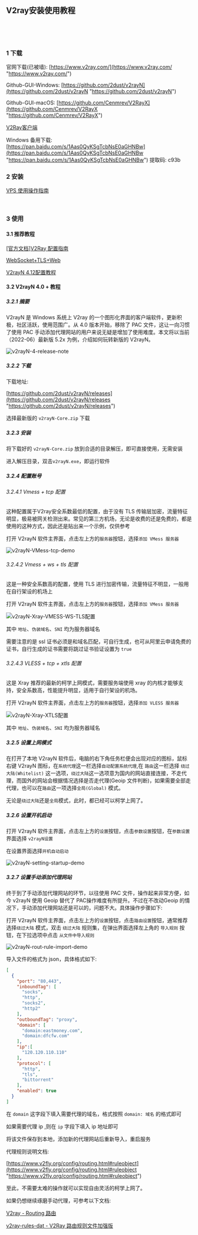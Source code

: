 ## V2ray安装使用教程  

​    

​    

### 1 下载  

官网下载(已被墙): [https://www.v2ray.com/](https://www.v2ray.com/ "https://www.v2ray.com/")  

Github-GUI-Windows: [https://github.com/2dust/v2rayN](https://github.com/2dust/v2rayN "https://github.com/2dust/v2rayN")    

Github-GUI-macOS: [https://github.com/Cenmrev/V2RayX](https://github.com/Cenmrev/V2RayX "https://github.com/Cenmrev/V2RayX")   

[V2Ray客户端](https://tlanyan.me/v2ray-clients-download "https://tlanyan.me/v2ray-clients-download")  

Windows 备用下载: [https://pan.baidu.com/s/1Aas0QyKSgTcbNsE0aGHNBw](https://pan.baidu.com/s/1Aas0QyKSgTcbNsE0aGHNBw "https://pan.baidu.com/s/1Aas0QyKSgTcbNsE0aGHNBw") 提取码: c93b   

### 2 安装  

[VPS 使用操作指南](https://github.com/Flying9001/Notes/blob/master/Linux/VPS%E4%BD%BF%E7%94%A8%E6%93%8D%E4%BD%9C%E6%8C%87%E5%8D%97.md)  

​    

### 3 使用  

#### 3.1 推荐教程  

[[官方文档]V2Ray 配置指南](https://toutyrater.github.io "https://toutyrater.github.io/")  

[WebSocket+TLS+Web](https://toutyrater.github.io/advanced/wss_and_web.html "https://toutyrater.github.io/advanced/wss_and_web.html")  

[V2rayN 4.12配置教程](https://v2raytech.com/v2rayn-4-12-config-tutorial "https://v2raytech.com/v2rayn-4-12-config-tutorial")  

#### 3.2 V2rayN 4.0 + 教程  

##### 3.2.1 摘要

V2rayN 是 Windows 系统上 V2ray 的一个图形化界面的客户端软件，更新积极，社区活跃，使用范围广。从 4.0 版本开始，移除了 PAC 文件，这让一向习惯了使用 PAC 手动添加代理网站的用户来说无疑是增加了使用难度。本文将以当前（2022-06）最新版 5.2x 为例，介绍如何玩转新版的 V2rayN。  

![v2rayN-4-release-note](https://cdn.jsdelivr.net/gh/Flying9001/images/pic/v2rayN-4-release-note.jpg)

##### 3.2.2 下载  

下载地址:

[https://github.com/2dust/v2rayN/releases](https://github.com/2dust/v2rayN/releases "https://github.com/2dust/v2rayN/releases")  

选择最新版的 `v2rayN-Core.zip` 下载   

##### 3.2.3 安装

将下载好的 `v2rayN-Core.zip` 放到合适的目录解压，即可直接使用，无需安装  

进入解压目录，双击`v2rayN.exe`，即运行软件 

##### 3.2.4 配置账号  

###### 3.2.4.1 Vmess + tcp 配置  

这种配置属于V2ray安全系数最低的配置，由于没有 TLS 传输层加密，流量特征明显，极易被网关检测出来。常见的第三方机场，无论是收费的还是免费的，都是使用的这种方式，因此还是贴出来一个示例，仅供参考    

打开 V2rayN 软件主界面，点击左上方的`服务器`按钮，选择`添加 VMess 服务器`  

![v2rayN-VMess-tcp-demo](https://cdn.jsdelivr.net/gh/Flying9001/images/pic/v2rayN-VMess-tcp-demo.jpg)



###### 3.2.4.2 Vmess + ws + tls 配置  

这是一种安全系数高的配置，使用 TLS 进行加密传输，流量特征不明显，一般用在自行架设的机场上  

打开 V2rayN 软件主界面，点击左上方的`服务器`按钮，选择`添加 VMess 服务器`  

![v2rayN-Xray-VMESS-WS-TLS配置](https://cdn.jsdelivr.net/gh/Flying9001/images/pic/v2rayN-Xray-VMESS-WS-TLS%E9%85%8D%E7%BD%AE.jpg)

其中 `地址`、`伪装域名`、`SNI` 均为服务器域名

需要注意的是 ssl 证书必须是和域名匹配，可自行生成，也可从阿里云申请免费的证书，自行生成的证书需要将跳过证书验证设置为 `true`  



###### 3.2.4.3 VLESS + tcp + xtls 配置  

这是 Xray 推荐的最新的柯学上网模式，需要服务端使用 xray 的内核才能够支持，安全系数高，性能提升明显，适用于自行架设的机场。  

打开 V2rayN 软件主界面，点击左上方的`服务器`按钮，选择`添加 VLESS 服务器`  

![v2rayN-Xray-XTLS配置](https://cdn.jsdelivr.net/gh/Flying9001/images/pic/v2rayN-Xray-XTLS%E9%85%8D%E7%BD%AE.jpg)

其中 `地址`、`伪装域名`、`SNI` 均为服务器域名

##### 3.2.5 设置上网模式  

在打开了本地 V2rayN 软件后，电脑的右下角任务栏便会出现对应的图标，鼠标右键 V2rayN 图标，在`系统代理`这一栏选择`自动配置系统代理`,在 `路由`这一栏选择 `绕过大陆(Whitelist)` 这一选项，`绕过大陆`这一选项意为国内的网站直接连接，不走代理，而国外的网站会根据情况选择是否走代理(Geoip 文件判断)，如果需要全部走代理，也可以在`路由`这一项选择`全局(Global)` 模式。  

无论是`绕过大陆`还是`全局`模式，此时，都已经可以柯学上网了。  

##### 3.2.6 设置开机启动  

打开 V2rayN 软件主界面，点击左上方的`设置`按钮，点击`参数设置`按钮，在`参数设置`界面选择 `v2rayN设置`  

在设置界面选择`开机自动启动`  

![v2rayN-setting-startup-demo](https://cdn.jsdelivr.net/gh/Flying9001/images/pic/v2rayN-setting-startup-demo.jpg)

 ##### 3.2.7 设置手动添加代理网站  

终于到了手动添加代理网站的环节，以往使用 PAC 文件，操作起来非常方便，如今 v2rayN 使用 Geoip 替代了 PAC操作难度有所提升。不过在不改动Geoip 的情况下，手动添加代理网站还是可以的，问题不大。具体操作步骤如下:  

打开 V2rayN 软件主界面，点击左上方的`设置`按钮，点击`路由设置`按钮，通常推荐选择`绕过大陆` 模式，双击 `绕过大陆` 规则集，在弹出界面选择左上角的 `导入规则` 按钮，在下拉选项中点击 `从文件中导入规则`  

![v2rayN-rout-rule-import-demo](https://cdn.jsdelivr.net/gh/Flying9001/images/pic/v2rayN-rout-rule-import-demo.jpg)

导入文件的格式为 json，具体格式如下:  

```json
[
  {
    "port": "80,443",
    "inboundTag": [
      "socks",
      "http",
      "socks2",
      "http2"
    ],
    "outboundTag": "proxy",
    "domain": [
      "domain:eastmoney.com",
      "domain:dfcfw.com"
    ],
    "ip":[
      "120.120.110.110"
    ],
    "protocol": [
      "http",
      "tls",
      "bittorrent"
    ],
    "enabled": true
  }
]
```

在 `domain` 这字段下填入需要代理的域名，格式按照 `domain: 域名` 的格式即可  

如果需要代理 ip ,则在 `ip` 字段下填入 ip 地址即可  

将该文件保存到本地，添加新的代理网站后重新导入，重启服务  

代理规则说明文档:  

[https://www.v2fly.org/config/routing.html#ruleobject](https://www.v2fly.org/config/routing.html#ruleobject "https://www.v2fly.org/config/routing.html#ruleobject")  

至此，不需要太难的操作就可以实现自由灵活的柯学上网了。  

如果仍想继续琢磨手动代理，可参考以下文档:  

[V2ray - Routing 路由](https://www.v2fly.org/config/routing.html "https://www.v2fly.org/config/routing.html")  

[v2ray-rules-dat - V2Ray 路由规则文件加强版](https://github.com/Loyalsoldier/v2ray-rules-dat "https://github.com/Loyalsoldier/v2ray-rules-dat")  




